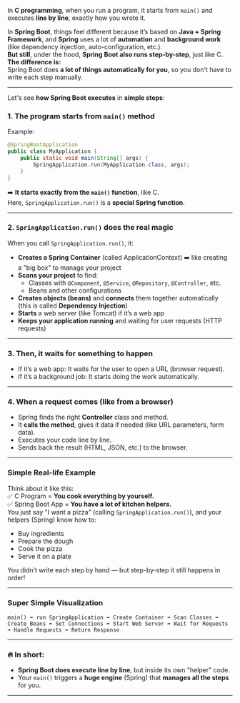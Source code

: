 In **C programming**, when you run a program, it starts from `main()` and executes **line by line**, exactly how you wrote it.

In **Spring Boot**, things feel different because it’s based on **Java + Spring Framework**, and **Spring** uses a lot of **automation** and **background work** (like dependency injection, auto-configuration, etc.).  
**But still**, under the hood, **Spring Boot also runs step-by-step**, just like C.  
**The difference is:**  
Spring Boot does **a lot of things automatically for you**, so you don't have to write each step manually.

---

Let's see **how Spring Boot executes** in **simple steps**:

### 1. The program starts from `main()` method
Example:
```java
@SpringBootApplication
public class MyApplication {
    public static void main(String[] args) {
        SpringApplication.run(MyApplication.class, args);
    }
}
```
➡️ **It starts exactly from the `main()` function**, like C.  
Here, `SpringApplication.run()` is a **special Spring function**.

---

### 2. `SpringApplication.run()` does the real magic
When you call `SpringApplication.run()`, it:

- **Creates a Spring Container** (called ApplicationContext) ➡️ like creating a "big box" to manage your project
- **Scans your project** to find:
  - Classes with `@Component`, `@Service`, `@Repository`, `@Controller`, etc.
  - Beans and other configurations
- **Creates objects (beans)** and **connects** them together automatically (this is called **Dependency Injection**)
- **Starts** a web server (like Tomcat) if it’s a web app
- **Keeps your application running** and waiting for user requests (HTTP requests)

---

### 3. Then, it waits for something to happen
- If it’s a web app: It waits for the user to open a URL (browser request).
- If it’s a background job: It starts doing the work automatically.

---

### 4. When a request comes (like from a browser)
- Spring finds the right **Controller** class and method.
- It **calls the method**, gives it data if needed (like URL parameters, form data).
- Executes your code line by line.
- Sends back the result (HTML, JSON, etc.) to the browser.

---

### **Simple Real-life Example**

Think about it like this:  
✅ C Program = **You cook everything by yourself.**  
✅ Spring Boot App = **You have a lot of kitchen helpers.**  
You just say "I want a pizza" (calling `SpringApplication.run()`), and your helpers (Spring) know how to:
- Buy ingredients
- Prepare the dough
- Cook the pizza
- Serve it on a plate

You didn’t write each step by hand — but step-by-step it still happens in order!

---

### **Super Simple Visualization**

```
main() ➡️ run SpringApplication ➡️ Create Container ➡️ Scan Classes ➡️ Create Beans ➡️ Set Connections ➡️ Start Web Server ➡️ Wait for Requests ➡️ Handle Requests ➡️ Return Response
```

---

### 🔥 In short:
- **Spring Boot does execute line by line**, but inside its own "helper" code.
- Your `main()` triggers a **huge engine** (Spring) that **manages all the steps** for you.

---
